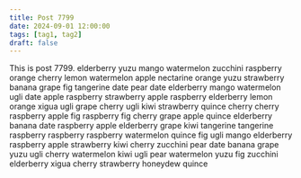 ```yaml
---
title: Post 7799
date: 2024-09-01 12:00:00
tags: [tag1, tag2]
draft: false
---
```

This is post 7799.
elderberry
yuzu
mango
watermelon
zucchini
raspberry
orange
cherry
lemon
watermelon
apple
nectarine
orange
yuzu
strawberry
banana
grape
fig
tangerine
date
pear
date
elderberry
mango
watermelon
ugli
date
apple
raspberry
strawberry
apple
raspberry
elderberry
lemon
orange
xigua
ugli
grape
cherry
ugli
kiwi
strawberry
quince
cherry
cherry
raspberry
apple
fig
raspberry
fig
cherry
grape
apple
quince
elderberry
banana
date
raspberry
apple
elderberry
grape
kiwi
tangerine
tangerine
raspberry
raspberry
raspberry
watermelon
quince
fig
ugli
mango
elderberry
raspberry
apple
strawberry
kiwi
cherry
zucchini
pear
date
banana
grape
yuzu
ugli
cherry
watermelon
kiwi
ugli
pear
watermelon
yuzu
fig
zucchini
elderberry
xigua
cherry
strawberry
honeydew
quince
